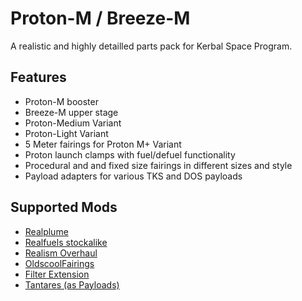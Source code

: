 # Proton-M / Breeze-M
A realistic and highly detailled parts pack for Kerbal Space Program.

## Features
* Proton-M booster
* Breeze-M upper stage
* Proton-Medium Variant
* Proton-Light Variant
* 5 Meter fairings for Proton M+ Variant
* Proton launch clamps with fuel/defuel functionality
* Procedural and and fixed size fairings in different sizes and style
* Payload adapters for various TKS and DOS payloads

## Supported Mods
* [Realplume](http://forum.kerbalspaceprogram.com/index.php?/topic/116292-104-realplume-stock-configs-v081-2015281/)
* [Realfuels stockalike](http://forum.kerbalspaceprogram.com/index.php?/topic/73410-stockalike-rf-engine-configs-v300-111515/)
* [Realism Overhaul](http://forum.kerbalspaceprogram.com/index.php?/topic/90151-105-realism-overhaul-v1080-jan-26/)
* [OldscoolFairings](http://forum.kerbalspaceprogram.com/index.php?/topic/119171-105-old-school-fairings/)
* [Filter Extension](http://forum.kerbalspaceprogram.com/index.php?/topic/93955-105-filter-extensions-2412-nov-10/)
* [Tantares (as Payloads)](http://forum.kerbalspaceprogram.com/index.php?/topic/73686-105-tantares-stockalike-soyuz-and-mir-3307022016new-tks/)


